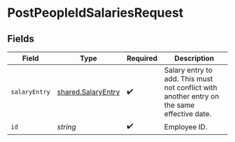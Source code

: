# PostPeopleIdSalariesRequest


## Fields

| Field                                                                                      | Type                                                                                       | Required                                                                                   | Description                                                                                |
| ------------------------------------------------------------------------------------------ | ------------------------------------------------------------------------------------------ | ------------------------------------------------------------------------------------------ | ------------------------------------------------------------------------------------------ |
| `salaryEntry`                                                                              | [shared.SalaryEntry](../../models/shared/salaryentry.md)                                   | :heavy_check_mark:                                                                         | Salary entry to add. This must not conflict with another entry on the same effective date. |
| `id`                                                                                       | *string*                                                                                   | :heavy_check_mark:                                                                         | Employee ID.                                                                               |
